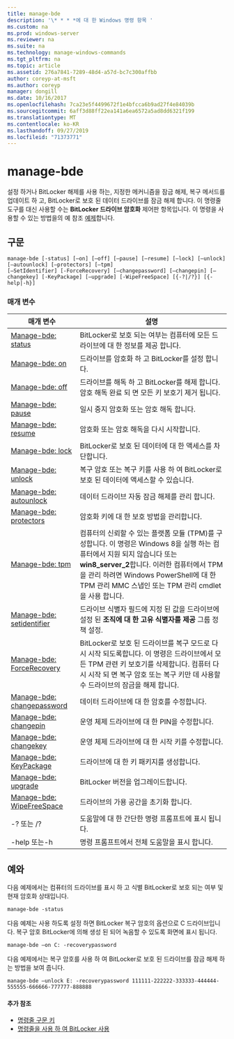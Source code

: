 ```yaml
---
title: manage-bde
description: '\* * * *에 대 한 Windows 명령 항목 '
ms.custom: na
ms.prod: windows-server
ms.reviewer: na
ms.suite: na
ms.technology: manage-windows-commands
ms.tgt_pltfrm: na
ms.topic: article
ms.assetid: 276a7841-7289-48d4-a57d-bc7c300affbb
author: coreyp-at-msft
ms.author: coreyp
manager: dongill
ms.date: 10/16/2017
ms.openlocfilehash: 7ca23e5f4499672f1e4bfcca6b9ad27f4e84039b
ms.sourcegitcommit: 6aff3d88ff22ea141a6ea6572a5ad8dd6321f199
ms.translationtype: MT
ms.contentlocale: ko-KR
ms.lasthandoff: 09/27/2019
ms.locfileid: "71373771"
---
```

# <a name="manage-bde"></a>manage-bde



설정 하거나 BitLocker 해제를 사용 하는, 지정한 메커니즘을 잠금 해제, 복구 메서드를 업데이트 하 고, BitLocker로 보호 된 데이터 드라이브를 잠금 해제 합니다. 이 명령줄 도구를 대신 사용할 수는 **BitLocker 드라이브 암호화** 제어판 항목입니다. 이 명령을 사용할 수 있는 방법을의 예 참조 [예제](#BKMK_Examples)합니다.

## <a name="syntax"></a>구문

```
manage-bde [-status] [–on] [–off] [–pause] [–resume] [–lock] [–unlock] [–autounlock] [–protectors] [–tpm] 
[–SetIdentifier] [-ForceRecovery] [–changepassword] [–changepin] [–changekey] [-KeyPackage] [–upgrade] [-WipeFreeSpace] [{-?|/?}] [{-help|-h}]
```

### <a name="parameters"></a>매개 변수

|매개 변수|설명|
|---------|-----------|
|[Manage-bde: status](manage-bde-status.md)|BitLocker로 보호 되는 여부는 컴퓨터에 모든 드라이브에 대 한 정보를 제공 합니다.|
|[Manage-bde: on](manage-bde-on.md)|드라이브를 암호화 하 고 BitLocker를 설정 합니다.|
|[Manage-bde: off](manage-bde-off.md)|드라이브를 해독 하 고 BitLocker를 해제 합니다. 암호 해독 완료 되 면 모든 키 보호기 제거 됩니다.|
|[Manage-bde: pause](manage-bde-pause.md)|일시 중지 암호화 또는 암호 해독 합니다.|
|[Manage-bde: resume](manage-bde-resume.md)|암호화 또는 암호 해독을 다시 시작합니다.|
|[Manage-bde: lock](manage-bde-lock.md)|BitLocker로 보호 된 데이터에 대 한 액세스를 차단합니다.|
|[Manage-bde: unlock](manage-bde-unlock.md)|복구 암호 또는 복구 키를 사용 하 여 BitLocker로 보호 된 데이터에 액세스할 수 있습니다.|
|[Manage-bde: autounlock](manage-bde-autounlock.md)|데이터 드라이브 자동 잠금 해제를 관리 합니다.|
|[Manage-bde: protectors](manage-bde-protectors.md)|암호화 키에 대 한 보호 방법을 관리합니다.|
|[Manage-bde: tpm](manage-bde-tpm.md)|컴퓨터의 신뢰할 수 있는 플랫폼 모듈 (TPM)를 구성합니다. 이 명령은 Windows 8을 실행 하는 컴퓨터에서 지원 되지 않습니다 또는 **win8_server_2**합니다. 이러한 컴퓨터에서 TPM을 관리 하려면 Windows PowerShell에 대 한 TPM 관리 MMC 스냅인 또는 TPM 관리 cmdlet을 사용 합니다.|
|[Manage-bde: setidentifier](manage-bde-setidentifier.md)|드라이브 식별자 필드에 지정 된 값을 드라이브에 설정 된 **조직에 대 한 고유 식별자를 제공** 그룹 정책 설정.|
|[Manage-bde: ForceRecovery](manage-bde-forcerecovery.md)|BitLocker로 보호 된 드라이브를 복구 모드로 다시 시작 되도록합니다. 이 명령은 드라이브에서 모든 TPM 관련 키 보호기를 삭제합니다. 컴퓨터 다시 시작 되 면 복구 암호 또는 복구 키만 데 사용할 수 드라이브의 잠금을 해제 합니다.|
|[Manage-bde: changepassword](manage-bde-changepassword.md)|데이터 드라이브에 대 한 암호를 수정합니다.|
|[Manage-bde: changepin](manage-bde-changepin.md)|운영 체제 드라이브에 대 한 PIN을 수정합니다.|
|[Manage-bde: changekey](manage-bde-changekey.md)|운영 체제 드라이브에 대 한 시작 키를 수정합니다.|
|[Manage-bde: KeyPackage](manage-bde-keypackage.md)|드라이브에 대 한 키 패키지를 생성합니다.|
|[Manage-bde: upgrade](manage-bde-upgrade.md)|BitLocker 버전을 업그레이드합니다.|
|[Manage-bde: WipeFreeSpace](manage-bde-wipefreespace.md)|드라이브의 가용 공간을 초기화 합니다.|
|-? 또는 /?|도움말에 대 한 간단한 명령 프롬프트에 표시 됩니다.|
|-help 또는-h|명령 프롬프트에서 전체 도움말을 표시 합니다.|

## <a name="BKMK_Examples"></a>예와

다음 예제에서는 컴퓨터의 드라이브를 표시 하 고 식별 BitLocker로 보호 되는 여부 및 현재 암호화 상태입니다.
```
manage-bde -status
```
다음 예제는 사용 하도록 설정 하면 BitLocker 복구 암호의 옵션으로 C 드라이브입니다. 복구 암호 BitLocker에 의해 생성 된 되어 녹음할 수 있도록 화면에 표시 됩니다.
```
manage-bde –on C: -recoverypassword
```
다음 예제에서는 복구 암호를 사용 하 여 BitLocker로 보호 된 드라이브를 잠금 해제 하는 방법을 보여 줍니다.
```
manage-bde –unlock E: -recoverypassword 111111-222222-333333-444444-555555-666666-777777-888888
```

#### <a name="additional-references"></a>추가 참조

-   [명령줄 구문 키](command-line-syntax-key.md)
-   [명령줄을 사용 하 여 BitLocker 사용](https://technet.microsoft.com/library/dd894351(v=ws.10).aspx)
